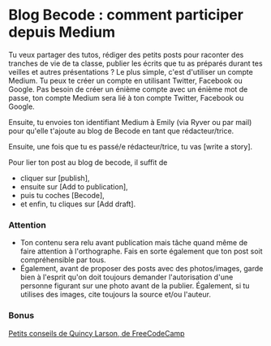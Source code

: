 # Blog Becode : comment participer depuis Medium

Tu veux partager des tutos, rédiger des petits posts pour raconter des tranches de vie de ta classe, publier les écrits que tu as préparés durant tes veilles et autres présentations ?
Le plus simple, c'est d'utiliser un compte Medium. Tu peux te créer un compte en utilisant Twitter, Facebook ou Google. Pas besoin de créer un énième compte avec un énième mot de passe, ton compte Medium sera lié à ton compte Twitter, Facebook ou Google.

Ensuite, tu envoies ton identifiant Medium à Emily (via Ryver ou par mail) pour qu'elle t'ajoute au blog de Becode en tant que rédacteur/trice.

Ensuite, une fois que tu es passé/e rédacteur/trice, tu vas [write a story].

Pour lier ton post au blog de becode, il suffit de 
- cliquer sur [publish],
- ensuite sur [Add to publication],
- puis tu coches [Becode],
- et enfin, tu cliques sur [Add draft].

### Attention
- Ton contenu sera relu avant publication mais tâche quand même de faire attention à l'orthographe. Fais en sorte également que ton post soit compréhensible par tous.
- Également, avant de proposer des posts avec des photos/images, garde bien à l'esprit qu'on doit toujours demander l'autorisation d'une personne figurant sur une photo avant de la publier. Également, si tu utilises des images, cite toujours la source et/ou l'auteur.

### Bonus

[Petits conseils de Quincy Larson, de FreeCodeCamp](https://medium.freecodecamp.org/how-to-write-medium-stories-people-will-actually-read-92e58a27c8d8)

